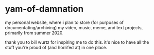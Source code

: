 # yam-of-damnation
<p>my personal website, where i plan to store (for purposes of documentating/archiving) my video, music, meme, and text projects, primarily from summer 2020.</p>
<p>thank you to bill wurtz for inspiring me to do this. it's nice to have all the stuff you're proud of (and horrifed at) in one place.</p>
